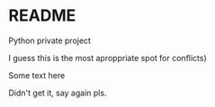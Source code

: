 # README
Python private project

I guess this is the most aproppriate spot for conflicts)

Some text here

Didn't get it, say again pls.
